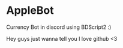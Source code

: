 # AppleBot
Currency Bot in discord using BDScript2 :)




Hey guys just wanna tell you I love github <3
